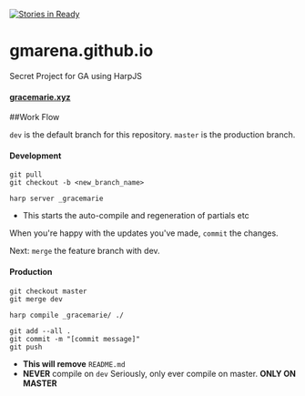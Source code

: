 [![Stories in Ready](https://badge.waffle.io/gmarena/gmarena.github.io.png?label=ready&title=Ready)](http://waffle.io/gmarena/gmarena.github.io)

# gmarena.github.io
Secret Project for GA using HarpJS

#### <a href="http://www.gracemarie.xyz" target="_blank">gracemarie.xyz</a>

##Work Flow

`dev` is the default branch for this repository.
`master` is the production branch.

#### Development

```shell
git pull
git checkout -b <new_branch_name>
```

```shell
harp server _gracemarie
```
- This starts the auto-compile and regeneration of partials etc

When you're happy with the updates you've made, `commit` the changes.

Next: `merge` the feature branch with dev.

#### Production

```shell
git checkout master
git merge dev
```

```shell
harp compile _gracemarie/ ./
```

```shell
git add --all .
git commit -m "[commit message]"
git push
```
- **This will remove** `README.md`
- **NEVER** compile on `dev`
Seriously, only ever compile on master. **ONLY ON MASTER**
